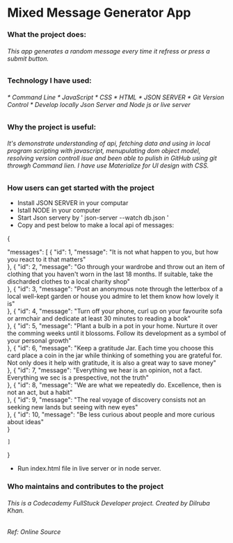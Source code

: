 # Mixed Message Generator App

### What the project does: 
###### This app generates a random message every time it refress or press a submit button. 

### Technology I have used:
###### * Command Line * JavaScript * CSS * HTML * JSON SERVER * Git Version Control * Develop locally Json Server and Node js or live server

### Why the project is useful:
###### It's demonstrate understanding of api, fetching data and using in local program scripting with javascript, menupulating dom object model, resolving version controll isue and been able to pulish in GitHub using git throwgh Command lien. I have use Materialize for UI design with CSS.

### How users can get started with the project
* Install JSON SERVER in your computar
* Istall NODE in your computer
* Start Json servery by ' json-server --watch db.json ' 
* Copy and pest below to make a local api of messages: 

{
  
  "messages": [
	{
      "id": 1,
      "message": "It is not what happen to you, but how you react to it that matters"    
    },
	{
      "id": 2,
      "message": "Go through your wardrobe and throw out an item of clothing that you haven't worn in the last 18 months. If suitable, take the discharded clothes to a local charity shop"    
    },
	{
      "id": 3,
      "message": "Post an anonymous note through the letterbox of a local well-kept garden or house you admire to let them know how lovely it is"    
    },
	{
      "id": 4,
      "message": "Turn off your phone, curl up on your favourite sofa or armchair and dedicate at least 30 minutes to reading a book"    
    },
	{
      "id": 5,
      "message": "Plant a bulb in a pot in your home. Nurture it over the comming weeks until it blossoms. Follow its development as a symbol of your personal growth"    
    },
	{
      "id": 6,
      "message": "Keep a gratitude Jar. Each time you choose this card place a coin in the jar while thinking of something you are grateful for. Not only does it help with gratitude, it is also a great way to save money"    
    },
	{
      "id": 7,
      "message": "Everything we hear is an opinion, not a fact. Everything we sec is a prespective, not the truth"    
    },
	{
      "id": 8,
      "message": "We are what we repeatedly do. Excellence, then is not an act, but a habit"    
    },
	{
      "id": 9,
      "message": "The real voyage of discovery consists not an seeking new lands but seeing with new eyes"    
    },
	{
      "id": 10,
      "message": "Be less curious about people and more curious about ideas"    
    }
	
	]
  
}

* Run index.html file in live server or in node server.

### Who maintains and contributes to the project
###### This is a Codecademy FullStuck Developer project. Created by Dilruba Khan. 
###### Ref: Online Source